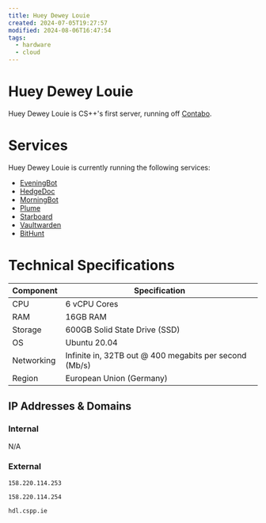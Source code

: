 ```yaml
---
title: Huey Dewey Louie
created: 2024-07-05T19:27:57
modified: 2024-08-06T16:47:54
tags:
  - hardware
  - cloud
---
```


# Huey Dewey Louie

Huey Dewey Louie is CS++'s first server, running off [Contabo](https://contabo.com).

# Services

Huey Dewey Louie is currently running the following services:

- [EveningBot](../../services/eveningbot.md)
- [HedgeDoc](../../services/hedgedoc.md)
- [MorningBot](../../services/morningbot.md)
- [Plume](../../services/plume.md)
- [Starboard](../../services/starboard.md)
- [Vaultwarden](../../services/vaultwarden.md)
- [BitHunt](../../services/bithunt.md)

# Technical Specifications

| Component  | Specification                                          |
| ---------- | ------------------------------------------------------ |
| CPU        | 6 vCPU Cores                                           |
| RAM        | 16GB RAM                                               |
| Storage    | 600GB Solid State Drive (SSD)                          |
| OS         | Ubuntu 20.04                                           |
| Networking | Infinite in, 32TB out @ 400 megabits per second (Mb/s) |
| Region     | European Union (Germany)                               |

## IP Addresses & Domains

### Internal

N/A

### External

`158.220.114.253`

`158.220.114.254`

`hdl.cspp.ie`
